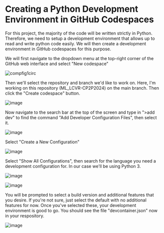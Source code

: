 # Creating a Python Development Environment in GitHub Codespaces

For this project, the majority of the code will be written strictly in Python. Therefore, we need to setup a development environment that allows up to read and write python code easily. We will then create a development environment in GitHub codespaces for this purpose.

We will first navigate to the dropdown menu at the top-right corner of the GitHub web interface and select "New codespace"

![compfig1circ](https://github.com/ubsuny/ML_LCVR-CP2P2024/assets/94491866/b7168ebe-17e0-4bc1-85c7-de71cc908409)

Then we'll select the repository and branch we'd like to work on. Here, I'm working on this repository (ML_LCVR-CP2P2024) on the main branch. Then click the "Create codespace" button.

![image](https://github.com/ubsuny/ML_LCVR-CP2P2024/assets/94491866/21cc3f93-bf67-48f2-b2e5-9cf3684a60a2)

Now navigate to the search bar at the top of the screen and type in ">add dev" to find the command "Add Developer Configuration Files", then select it.

![image](https://github.com/ubsuny/ML_LCVR-CP2P2024/assets/94491866/afb28186-7ce0-4f82-a212-3c72f349bd62)

Select "Create a New Configuration"

![image](https://github.com/ubsuny/ML_LCVR-CP2P2024/assets/94491866/36659d1e-49cb-48f2-b3e9-381fe2d41337)

Select "Show All Configurations", then search for the language you need a development configuration for. In our case we'll be using Python 3.

![image](https://github.com/ubsuny/ML_LCVR-CP2P2024/assets/94491866/ada099e9-f589-4c2a-8fd4-c81ce3543eaf)

![image](https://github.com/ubsuny/ML_LCVR-CP2P2024/assets/94491866/90d8040d-d813-47bf-8029-3bb2135f1eb6)

You will be prompted to select a build version and additional features that you desire. If you're not sure, just select the default with no additional features for now. Once you've selected these, your development environment is good to go. You should see the file "devcontainer.json" now in your respository.

![image](https://github.com/ubsuny/ML_LCVR-CP2P2024/assets/94491866/f9bb6506-6cdb-4e42-b79f-7d1cd7720cd1)
